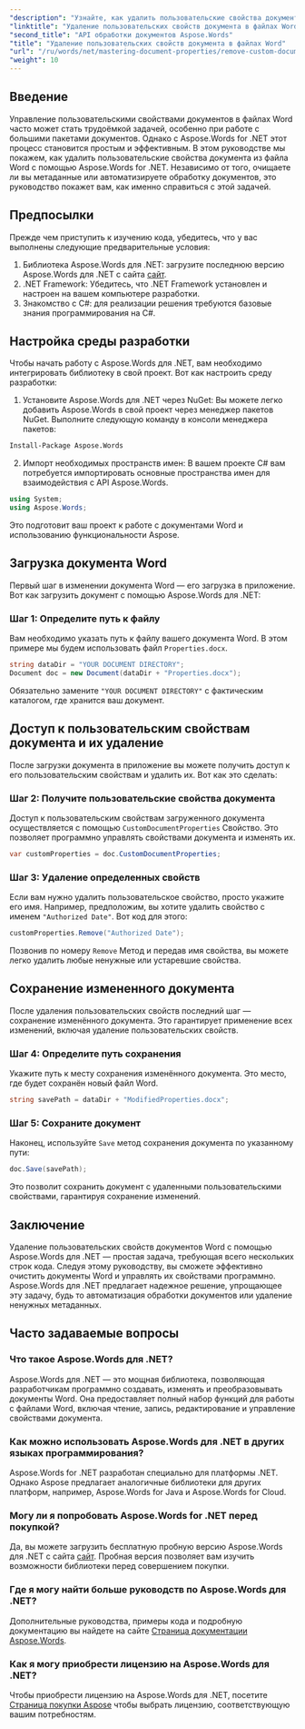 ```yaml
---
"description": "Узнайте, как удалить пользовательские свойства документов из файлов Word с помощью Aspose.Words для .NET. Это подробное руководство содержит пошаговые инструкции по эффективной очистке метаданных документов, экономя время на управление документами и автоматизацию."
"linktitle": "Удаление пользовательских свойств документа в файлах Word"
"second_title": "API обработки документов Aspose.Words"
"title": "Удаление пользовательских свойств документа в файлах Word"
"url": "/ru/words/net/mastering-document-properties/remove-custom-document-properties-in-word-files/"
"weight": 10
---
```


## Введение

Управление пользовательскими свойствами документов в файлах Word часто может стать трудоёмкой задачей, особенно при работе с большими пакетами документов. Однако с Aspose.Words for .NET этот процесс становится простым и эффективным. В этом руководстве мы покажем, как удалить пользовательские свойства документа из файла Word с помощью Aspose.Words for .NET. Независимо от того, очищаете ли вы метаданные или автоматизируете обработку документов, это руководство покажет вам, как именно справиться с этой задачей.

## Предпосылки

Прежде чем приступить к изучению кода, убедитесь, что у вас выполнены следующие предварительные условия:

1. Библиотека Aspose.Words для .NET: загрузите последнюю версию Aspose.Words для .NET с сайта [сайт](https://releases.aspose.com/words/net/).
2. .NET Framework: Убедитесь, что .NET Framework установлен и настроен на вашем компьютере разработки.
3. Знакомство с C#: для реализации решения требуются базовые знания программирования на C#.

## Настройка среды разработки

Чтобы начать работу с Aspose.Words для .NET, вам необходимо интегрировать библиотеку в свой проект. Вот как настроить среду разработки:

1. Установите Aspose.Words для .NET через NuGet:
   Вы можете легко добавить Aspose.Words в свой проект через менеджер пакетов NuGet. Выполните следующую команду в консоли менеджера пакетов:

```bash
Install-Package Aspose.Words
```

2. Импорт необходимых пространств имен:
   В вашем проекте C# вам потребуется импортировать основные пространства имен для взаимодействия с API Aspose.Words.
   
```csharp
using System;
using Aspose.Words;
```

Это подготовит ваш проект к работе с документами Word и использованию функциональности Aspose.

## Загрузка документа Word

Первый шаг в изменении документа Word — его загрузка в приложение. Вот как загрузить документ с помощью Aspose.Words для .NET:

### Шаг 1: Определите путь к файлу

Вам необходимо указать путь к файлу вашего документа Word. В этом примере мы будем использовать файл `Properties.docx`.

```csharp
string dataDir = "YOUR DOCUMENT DIRECTORY";
Document doc = new Document(dataDir + "Properties.docx");
```

Обязательно замените `"YOUR DOCUMENT DIRECTORY"` с фактическим каталогом, где хранится ваш документ.

## Доступ к пользовательским свойствам документа и их удаление

После загрузки документа в приложение вы можете получить доступ к его пользовательским свойствам и удалить их. Вот как это сделать:

### Шаг 2: Получите пользовательские свойства документа

Доступ к пользовательским свойствам загруженного документа осуществляется с помощью `CustomDocumentProperties` Свойство. Это позволяет программно управлять свойствами документа и изменять их.

```csharp
var customProperties = doc.CustomDocumentProperties;
```

### Шаг 3: Удаление определенных свойств

Если вам нужно удалить пользовательское свойство, просто укажите его имя. Например, предположим, вы хотите удалить свойство с именем `"Authorized Date"`. Вот код для этого:

```csharp
customProperties.Remove("Authorized Date");
```

Позвонив по номеру `Remove` Метод и передав имя свойства, вы можете легко удалить любые ненужные или устаревшие свойства.

## Сохранение измененного документа

После удаления пользовательских свойств последний шаг — сохранение изменённого документа. Это гарантирует применение всех изменений, включая удаление пользовательских свойств.

### Шаг 4: Определите путь сохранения

Укажите путь к месту сохранения изменённого документа. Это место, где будет сохранён новый файл Word.

```csharp
string savePath = dataDir + "ModifiedProperties.docx";
```

### Шаг 5: Сохраните документ

Наконец, используйте `Save` метод сохранения документа по указанному пути:

```csharp
doc.Save(savePath);
```

Это позволит сохранить документ с удаленными пользовательскими свойствами, гарантируя сохранение изменений.

## Заключение

Удаление пользовательских свойств документов Word с помощью Aspose.Words для .NET — простая задача, требующая всего нескольких строк кода. Следуя этому руководству, вы сможете эффективно очистить документы Word и управлять их свойствами программно. Aspose.Words для .NET предлагает надежное решение, упрощающее эту задачу, будь то автоматизация обработки документов или удаление ненужных метаданных.

## Часто задаваемые вопросы

### Что такое Aspose.Words для .NET?

Aspose.Words для .NET — это мощная библиотека, позволяющая разработчикам программно создавать, изменять и преобразовывать документы Word. Она предоставляет полный набор функций для работы с файлами Word, включая чтение, запись, редактирование и управление свойствами документа.

### Как можно использовать Aspose.Words для .NET в других языках программирования?

Aspose.Words for .NET разработан специально для платформы .NET. Однако Aspose предлагает аналогичные библиотеки для других платформ, например, Aspose.Words for Java и Aspose.Words for Cloud.

### Могу ли я попробовать Aspose.Words for .NET перед покупкой?

Да, вы можете загрузить бесплатную пробную версию Aspose.Words для .NET с сайта [сайт](https://releases.aspose.com/). Пробная версия позволяет вам изучить возможности библиотеки перед совершением покупки.

### Где я могу найти больше руководств по Aspose.Words для .NET?

Дополнительные руководства, примеры кода и подробную документацию вы найдете на сайте [Страница документации Aspose.Words](https://reference.aspose.com/words/net/).

### Как я могу приобрести лицензию на Aspose.Words для .NET?

Чтобы приобрести лицензию на Aspose.Words для .NET, посетите [Страница покупки Aspose](https://purchase.aspose.com/buy) чтобы выбрать лицензию, соответствующую вашим потребностям.
